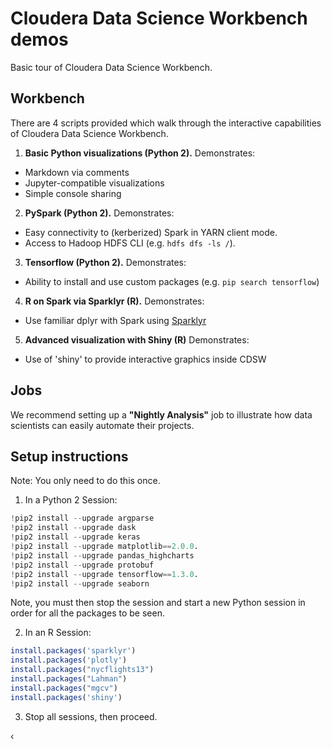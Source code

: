 # Cloudera Data Science Workbench demos
Basic tour of Cloudera Data Science Workbench.

## Workbench
There are 4 scripts provided which walk through the interactive capabilities of Cloudera Data Science Workbench.

1. **Basic Python visualizations (Python 2).** Demonstrates:
  - Markdown via comments
  - Jupyter-compatible visualizations
  - Simple console sharing
2. **PySpark (Python 2).** Demonstrates:
  - Easy connectivity to (kerberized) Spark in YARN client mode.
  - Access to Hadoop HDFS CLI (e.g. `hdfs dfs -ls /`).
3. **Tensorflow (Python 2).** Demonstrates:
  - Ability to install and use custom packages (e.g. `pip search tensorflow`)
4. **R on Spark via Sparklyr (R).** Demonstrates:
  - Use familiar dplyr with Spark using [Sparklyr](http://spark.rstudio.com)
5. **Advanced visualization with Shiny (R)** Demonstrates:
  - Use of 'shiny' to provide interactive graphics inside CDSW
  
## Jobs
We recommend setting up a **"Nightly Analysis"** job to illustrate how data scientists can easily automate their projects.


## Setup instructions
Note: You only need to do this once.

1. In a Python 2 Session:
```Python
!pip2 install --upgrade argparse
!pip2 install --upgrade dask 
!pip2 install --upgrade keras 
!pip2 install --upgrade matplotlib==2.0.0. 
!pip2 install --upgrade pandas_highcharts 
!pip2 install --upgrade protobuf 
!pip2 install --upgrade tensorflow==1.3.0.
!pip2 install --upgrade seaborn
```
Note, you must then stop the session and start a new Python session in order for all the packages to be seen.

2. In an R Session:
```R
install.packages('sparklyr')
install.packages('plotly')
install.packages("nycflights13")
install.packages("Lahman")
install.packages("mgcv")
install.packages('shiny') 
```

3. Stop all sessions, then proceed.

‹
